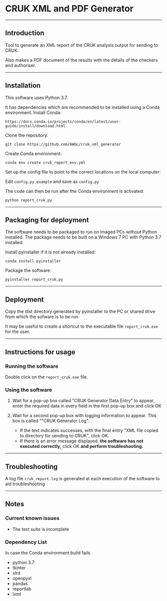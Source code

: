 # CRUK XML and PDF Generator
***
## Introduction
Tool to generate an XML report of the CRUK analysis output for sending to CRUK. 

Also makes a PDF document of the results with the details of the checkers and authoriser.
***
## Installation
This software uses Python 3.7.

It has dependencies which are recommended to be installed using a Conda environment. 
Install Conda:

```
https://docs.conda.io/projects/conda/en/latest/user-guide/install/download.html
```

Clone the repository:

```
git clone https://github.com/AWGL/cruk_xml_generator
```

Create Conda environment:

```
conda env create cruk_report_env.yml
```

Set up the config file to point to the correct locations on the local computer:


Edit ```config.py.example``` and save as ```config.py```


The code can then be run after the Conda environment is activated:

```
python report_cruk.py
```
***
## Packaging for deployment
The software needs to be packaged to run on imaged PCs without Python installed. The package needs to be built on a Windows 7 PC with Python 3.7 installed.

Install pyinstaller if it is not already installed:

```
conda install pyinstaller
```

Package the software:

```
pyinstaller report_cruk.py
```
***
## Deployment
Copy the dist directory generated by pyinstaller to the PC or shared drive from which the sofware is to be run. 

It may be useful to create a shortcut to the executable file ```report_cruk.exe``` for the user.
***
## Instructions for usage
### Running the software
Double click on the ```report_cruk.exe``` file.
### Using the software
1. Wait for a pop-up box called "CRUK Generator Data Entry" to appear, enter the required data in every field in the first pop-up box and click OK

2. Wait for a second pop-up box with logging information to appear. This box is called ""CRUK Generator Log".
	* If the text indicates successes, with the final entry "XML file copied to directory for sending to CRUK", click OK.
	* If there is an error message displayed, **the software has not executed correctly**, click OK **and perform troubleshooting.**
***
## Troubleshooting
A log file ```cruk_report.log``` is generated at each execution of the software to aid troubleshooting

***
## Notes
### Current known issues
* The test suite is incomplete

### Dependency List
In case the Conda environment build fails.

* python 3.7
* tkinter
* xlrd
* openpyxl
* pandas
* reportlab
* lxml






